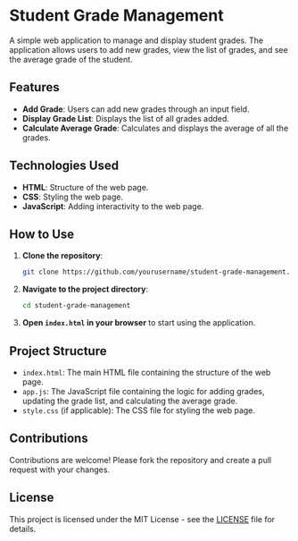 # Student Grade Management

A simple web application to manage and display student grades. The application allows users to add new grades, view the list of grades, and see the average grade of the student.

## Features

- **Add Grade**: Users can add new grades through an input field.
- **Display Grade List**: Displays the list of all grades added.
- **Calculate Average Grade**: Calculates and displays the average of all the grades.

## Technologies Used

- **HTML**: Structure of the web page.
- **CSS**: Styling the web page.
- **JavaScript**: Adding interactivity to the web page.

## How to Use

1. **Clone the repository**:
    ```bash
    git clone https://github.com/yourusername/student-grade-management.git
    ```

2. **Navigate to the project directory**:
    ```bash
    cd student-grade-management
    ```

3. **Open `index.html` in your browser** to start using the application.

## Project Structure

- `index.html`: The main HTML file containing the structure of the web page.
- `app.js`: The JavaScript file containing the logic for adding grades, updating the grade list, and calculating the average grade.
- `style.css` (if applicable): The CSS file for styling the web page.

## Contributions

Contributions are welcome! Please fork the repository and create a pull request with your changes.

## License

This project is licensed under the MIT License - see the [LICENSE](LICENSE) file for details.
